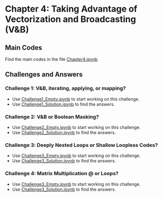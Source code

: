 # Chapter 4: Taking Advantage of Vectorization and Broadcasting (V&B)

## Main Codes
Find the main codes in the file [Chapter4.ipynb](https://github.com/royjafari/optimizing-python-code/blob/main/ch4/Chapter4.ipynb)


## Challenges and Answers
### Challenge 1:  V&B, iterating, applying, or mapping?
- Use [Challenge1_Empty.ipynb](https://github.com/royjafari/optimizing-python-code/blob/main/ch4/Challenge1_Empty.ipynb) to start working on this challenge. 
- Use [Challenge1_Solution.ipynb](https://github.com/royjafari/optimizing-python-code/blob/main/ch4/Challenge1_Solution.ipynb) to find the answers.

### Challenge 2: V&B or Boolean Masking?
- Use [Challenge2_Empty.ipynb](https://github.com/royjafari/optimizing-python-code/blob/main/ch4/Challenge2_Empty.ipynb) to start working on this challenge. 
- Use [Challenge2_Solution.ipynb](https://github.com/royjafari/optimizing-python-code/blob/main/ch4/Challenge2_Solution.ipynb) to find the answers.

### Challenge 3: Deeply Nested Loops or Shallow Loopless Codes?
- Use [Challenge3_Empty.ipynb](https://github.com/royjafari/optimizing-python-code/blob/main/ch4/Challenge3_Empty.ipynb) to start working on this challenge. 
- Use [Challenge3_Solution.ipynb](https://github.com/royjafari/optimizing-python-code/blob/main/ch4/Challenge3_Solution.ipynb) to find the answers.

### Challenge 4: Matrix Multiplication @ or Loops?
- Use [Challenge3_Empty.ipynb](https://github.com/royjafari/optimizing-python-code/blob/main/ch4/Challenge4_Empty.ipynb) to start working on this challenge. 
- Use [Challenge3_Solution.ipynb](https://github.com/royjafari/optimizing-python-code/blob/main/ch4/Challenge4_Solution.ipynb) to find the answers.
